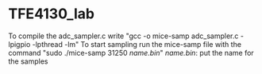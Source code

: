# TFE4130_lab

To compile the adc_sampler.c write "gcc -o mice-samp adc_sampler.c -lpigpio -lpthread -lm"
To start sampling run the mice-samp file with the command "sudo ./mice-samp 31250 *name.bin*"
*name.bin*: put the name for the samples
